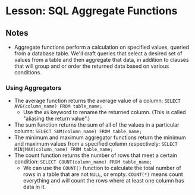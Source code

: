 # Lesson: SQL Aggregate Functions

## Notes

- Aggregate functions perform a calculation on specified values, queried from a database table. We'll craft queries that select a desired set of values from a table and then aggregate that data, in addition to clauses that will group and or order the returned data based on various conditions.

### Using Aggregators

- The average function returns the average value of a column: `SELECT AVG(column_name) FROM table_name;`
  - Use the `AS` keyword to rename the returned column. (This is called "aliasing the return value".)
- The sum function returns the sum of all of the values in a particular column: `SELECT SUM(column_name) FROM table_name;`
- The minimum and maximum aggregator functions return the minimum and maximum values from a specified column respectively: `SELECT MIN|MAX(column_name) FROM table_name;`
- The count function returns the number of rows that meet a certain condition: `SELECT COUNT(column_name) FROM table_name;`
  - We can use the `COUNT()` function to calculate the total number of rows in a table that are not `NULL`, or empty. `COUNT(*)` means count everything and will count the rows where at least one column has data in it.